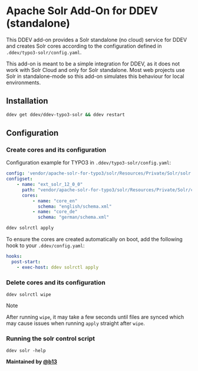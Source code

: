 # Apache Solr Add-On for DDEV (standalone)

This DDEV add-on provides a Solr standalone (no cloud) service for DDEV and
creates Solr cores according to the configuration defined in `.ddev/typo3-solr/config.yaml`.

This add-on is meant to be a simple integration for DDEV, as it does not
work with Solr Cloud and only for Solr standalone. Most web projects use
Solr in standalone-mode so this add-on simulates this behaviour for
local environments.

## Installation

```bash
ddev get ddev/ddev-typo3-solr && ddev restart
```

## Configuration

### Create cores and its configuration

Configuration example for TYPO3 in `.ddev/typo3-solr/config.yaml`:

```yaml
config: 'vendor/apache-solr-for-typo3/solr/Resources/Private/Solr/solr.xml'
configset:
    - name: "ext_solr_12_0_0"
      path: "vendor/apache-solr-for-typo3/solr/Resources/Private/Solr/configsets/ext_solr_12_0_0"
      cores:
          - name: "core_en"
            schema: "english/schema.xml"
          - name: "core_de"
            schema: "german/schema.xml"
```

```bash
ddev solrctl apply
```

To ensure the cores are created automatically on boot, add the following hook to your `.ddev/config.yaml`:

```yaml
hooks:
  post-start:
    - exec-host: ddev solrctl apply
```

### Delete cores and its configuration

```
ddev solrctl wipe
```

> [!NOTE]
> After running `wipe`, it may take a few seconds until files are synced which may
> cause issues when running `apply` straight after `wipe`.

### Running the solr control script

```
ddev solr -help
```

**Maintained by [@b13](https://github.com/b13)**
